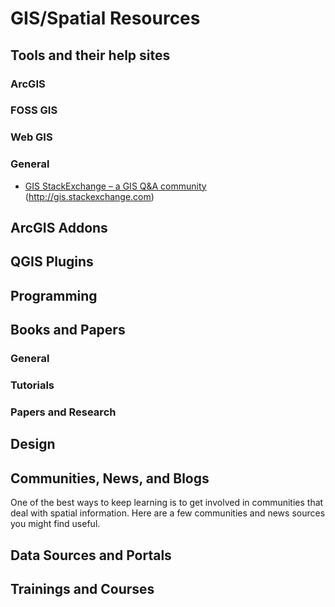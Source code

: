 # GIS/Spatial Resources

## Tools and their help sites
### ArcGIS

### FOSS GIS

### Web GIS

### General
* [GIS StackExchange – a GIS Q&A community](http://gis.stackexchange.com) (http://gis.stackexchange.com)
## ArcGIS Addons

## QGIS Plugins

## Programming

## Books and Papers

### General

### Tutorials

### Papers and Research

## Design

## Communities, News, and Blogs
One of the best ways to keep learning is to get involved in communities that deal with spatial information. Here are a few communities and news sources you might find useful.

## Data Sources and Portals

## Trainings and Courses

